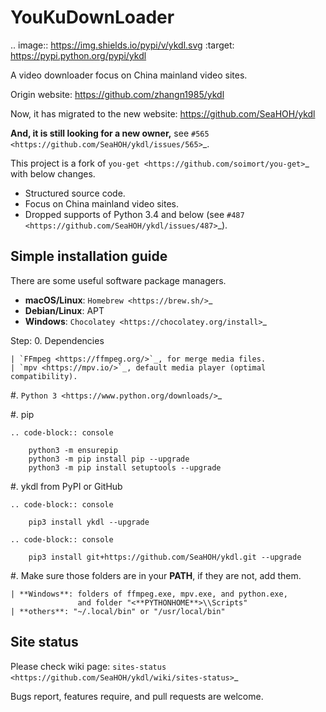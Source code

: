 YouKuDownLoader
===============

.. image:: https://img.shields.io/pypi/v/ykdl.svg
   :target: https://pypi.python.org/pypi/ykdl


A video downloader focus on China mainland video sites.

Origin website: https://github.com/zhangn1985/ykdl

Now, it has migrated to the new website: https://github.com/SeaHOH/ykdl

**And, it is still looking for a new owner,**
see `#565 <https://github.com/SeaHOH/ykdl/issues/565>`_.

This project is a fork of
`you-get <https://github.com/soimort/you-get>`_ with below changes.

- Structured source code.
- Focus on China mainland video sites.
- Dropped supports of Python 3.4 and below
  (see `#487 <https://github.com/SeaHOH/ykdl/issues/487>`_).

Simple installation guide
-------------------------

There are some useful software package managers.

- **macOS/Linux**: `Homebrew <https://brew.sh/>`_
- **Debian/Linux**: APT
- **Windows**: `Chocolatey <https://chocolatey.org/install>`_

Step:
 0. Dependencies

    | `FFmpeg <https://ffmpeg.org/>`_, for merge media files.
    | `mpv <https://mpv.io/>`_, default media player (optimal compatibility).

 #. `Python 3 <https://www.python.org/downloads/>`_

 #. pip

    .. code-block:: console

        python3 -m ensurepip
        python3 -m pip install pip --upgrade
        python3 -m pip install setuptools --upgrade

 #. ykdl from PyPI or GitHub

    .. code-block:: console

        pip3 install ykdl --upgrade

    .. code-block:: console

        pip3 install git+https://github.com/SeaHOH/ykdl.git --upgrade

 #. Make sure those folders are in your **PATH**, if they are not, add them.

    | **Windows**: folders of ffmpeg.exe, mpv.exe, and python.exe,
                   and folder "<**PYTHONHOME**>\\Scripts"
    | **others**: "~/.local/bin" or "/usr/local/bin"

Site status
-----------

Please check wiki page:
`sites-status <https://github.com/SeaHOH/ykdl/wiki/sites-status>`_

Bugs report, features require, and pull requests are welcome.
